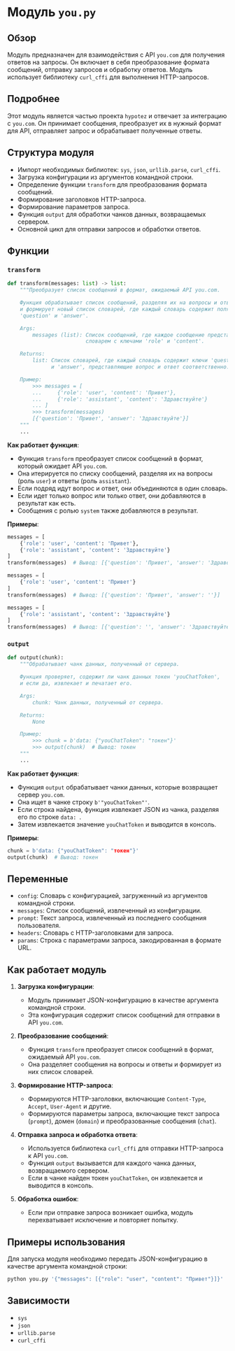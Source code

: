 # Модуль `you.py`

## Обзор

Модуль предназначен для взаимодействия с API `you.com` для получения ответов на запросы. Он включает в себя преобразование формата сообщений, отправку запросов и обработку ответов. Модуль использует библиотеку `curl_cffi` для выполнения HTTP-запросов.

## Подробнее

Этот модуль является частью проекта `hypotez` и отвечает за интеграцию с `you.com`. Он принимает сообщения, преобразует их в нужный формат для API, отправляет запрос и обрабатывает полученные ответы.

## Структура модуля

- Импорт необходимых библиотек: `sys`, `json`, `urllib.parse`, `curl_cffi`.
- Загрузка конфигурации из аргументов командной строки.
- Определение функции `transform` для преобразования формата сообщений.
- Формирование заголовков HTTP-запроса.
- Формирование параметров запроса.
- Функция `output` для обработки чанков данных, возвращаемых сервером.
- Основной цикл для отправки запросов и обработки ответов.

## Функции

### `transform`

```python
def transform(messages: list) -> list:
    """Преобразует список сообщений в формат, ожидаемый API you.com.

    Функция обрабатывает список сообщений, разделяя их на вопросы и ответы,
    и формирует новый список словарей, где каждый словарь содержит поля
    'question' и 'answer'.

    Args:
        messages (list): Список сообщений, где каждое сообщение представлено
                         словарем с ключами 'role' и 'content'.

    Returns:
        list: Список словарей, где каждый словарь содержит ключи 'question'
              и 'answer', представляющие вопрос и ответ соответственно.

    Пример:
        >>> messages = [
        ...     {'role': 'user', 'content': 'Привет'},
        ...     {'role': 'assistant', 'content': 'Здравствуйте'}
        ... ]
        >>> transform(messages)
        [{'question': 'Привет', 'answer': 'Здравствуйте'}]
    """
    ...
```

**Как работает функция**:

- Функция `transform` преобразует список сообщений в формат, который ожидает API `you.com`.
- Она итерируется по списку сообщений, разделяя их на вопросы (роль `user`) и ответы (роль `assistant`).
- Если подряд идут вопрос и ответ, они объединяются в один словарь.
- Если идет только вопрос или только ответ, они добавляются в результат как есть.
- Сообщения с ролью `system` также добавляются в результат.

**Примеры**:

```python
messages = [
    {'role': 'user', 'content': 'Привет'},
    {'role': 'assistant', 'content': 'Здравствуйте'}
]
transform(messages)  # Вывод: [{'question': 'Привет', 'answer': 'Здравствуйте'}]

messages = [
    {'role': 'user', 'content': 'Привет'}
]
transform(messages)  # Вывод: [{'question': 'Привет', 'answer': ''}]

messages = [
    {'role': 'assistant', 'content': 'Здравствуйте'}
]
transform(messages)  # Вывод: [{'question': '', 'answer': 'Здравствуйте'}]
```

### `output`

```python
def output(chunk):
    """Обрабатывает чанк данных, полученный от сервера.

    Функция проверяет, содержит ли чанк данных токен 'youChatToken',
    и если да, извлекает и печатает его.

    Args:
        chunk: Чанк данных, полученный от сервера.

    Returns:
        None

    Пример:
        >>> chunk = b'data: {"youChatToken": "токен"}'
        >>> output(chunk)  # Вывод: токен
    """
    ...
```

**Как работает функция**:

- Функция `output` обрабатывает чанки данных, которые возвращает сервер `you.com`.
- Она ищет в чанке строку `b'"youChatToken"'`.
- Если строка найдена, функция извлекает JSON из чанка, разделяя его по строке `data: `.
- Затем извлекается значение `youChatToken` и выводится в консоль.

**Примеры**:

```python
chunk = b'data: {"youChatToken": "токен"}'
output(chunk)  # Вывод: токен
```

## Переменные

- `config`: Словарь с конфигурацией, загруженный из аргументов командной строки.
- `messages`: Список сообщений, извлеченный из конфигурации.
- `prompt`: Текст запроса, извлеченный из последнего сообщения пользователя.
- `headers`: Словарь с HTTP-заголовками для запроса.
- `params`: Строка с параметрами запроса, закодированная в формате URL.

## Как работает модуль

1. **Загрузка конфигурации**:
   - Модуль принимает JSON-конфигурацию в качестве аргумента командной строки.
   - Эта конфигурация содержит список сообщений для отправки в API `you.com`.

2. **Преобразование сообщений**:
   - Функция `transform` преобразует список сообщений в формат, ожидаемый API `you.com`.
   - Она разделяет сообщения на вопросы и ответы и формирует из них список словарей.

3. **Формирование HTTP-запроса**:
   - Формируются HTTP-заголовки, включающие `Content-Type`, `Accept`, `User-Agent` и другие.
   - Формируются параметры запроса, включающие текст запроса (`prompt`), домен (`domain`) и преобразованные сообщения (`chat`).

4. **Отправка запроса и обработка ответа**:
   - Используется библиотека `curl_cffi` для отправки HTTP-запроса к API `you.com`.
   - Функция `output` вызывается для каждого чанка данных, возвращаемого сервером.
   - Если в чанке найден токен `youChatToken`, он извлекается и выводится в консоль.

5. **Обработка ошибок**:
   - Если при отправке запроса возникает ошибка, модуль перехватывает исключение и повторяет попытку.

## Примеры использования

Для запуска модуля необходимо передать JSON-конфигурацию в качестве аргумента командной строки:

```bash
python you.py '{"messages": [{"role": "user", "content": "Привет"}]}'
```

## Зависимости

- `sys`
- `json`
- `urllib.parse`
- `curl_cffi`